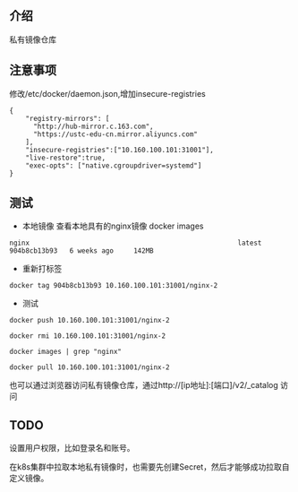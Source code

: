 ## 介绍
私有镜像仓库

## 注意事项
修改/etc/docker/daemon.json,增加insecure-registries
```
{
    "registry-mirrors": [
      "http://hub-mirror.c.163.com",
      "https://ustc-edu-cn.mirror.aliyuncs.com"
    ],
    "insecure-registries":["10.160.100.101:31001"],
    "live-restore":true,
    "exec-opts": ["native.cgroupdriver=systemd"]
}
```

## 测试
- 本地镜像
查看本地具有的nginx镜像 docker images
```
nginx                                                    latest    904b8cb13b93   6 weeks ago     142MB
```

- 重新打标签
```
docker tag 904b8cb13b93 10.160.100.101:31001/nginx-2
```

- 测试
```
docker push 10.160.100.101:31001/nginx-2

docker rmi 10.160.100.101:31001/nginx-2

docker images | grep "nginx"

docker pull 10.160.100.101:31001/nginx-2
```


也可以通过浏览器访问私有镜像仓库，通过http://[ip地址]:[端口]/v2/_catalog 访问

## TODO
设置用户权限，比如登录名和账号。

在k8s集群中拉取本地私有镜像时，也需要先创建Secret，然后才能够成功拉取自定义镜像。